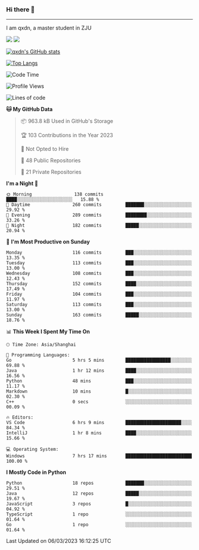 ### Hi there 👋
---

I am qxdn, a master student in ZJU

[![](https://img.shields.io/badge/blog-qxdn-brightgreen?style=for-the-badge&logo=hexo)](https://qianxu.run) [![](https://img.shields.io/badge/bilibili-qxdn-ff69b4?style=for-the-badge&logo=Bilibili)](https://space.bilibili.com/11674667)


[![qxdn's GitHub stats](https://github-readme-stats.vercel.app/api?username=qxdn&count_private=true&show_icons=true)](https://github.com/qxdn)

[![Top Langs](https://github-readme-stats.vercel.app/api/top-langs/?username=qxdn&layout=compact)](https://github.com/qxdn)

<!--START_SECTION:waka-->
![Code Time](http://img.shields.io/badge/Code%20Time-896%20hrs%2024%20mins-blue)

![Profile Views](http://img.shields.io/badge/Profile%20Views-8-blue)

![Lines of code](https://img.shields.io/badge/From%20Hello%20World%20I%27ve%20Written-4.1%20million%20lines%20of%20code-blue)

**🐱 My GitHub Data** 

> 📦 963.8 kB Used in GitHub's Storage 
 > 
> 🏆 103 Contributions in the Year 2023
 > 
> 🚫 Not Opted to Hire
 > 
> 📜 48 Public Repositories 
 > 
> 🔑 21 Private Repositories 
 > 
**I'm a Night 🦉** 

```text
🌞 Morning                138 commits         ████░░░░░░░░░░░░░░░░░░░░░   15.88 % 
🌆 Daytime                260 commits         ███████░░░░░░░░░░░░░░░░░░   29.92 % 
🌃 Evening                289 commits         ████████░░░░░░░░░░░░░░░░░   33.26 % 
🌙 Night                  182 commits         █████░░░░░░░░░░░░░░░░░░░░   20.94 % 
```
📅 **I'm Most Productive on Sunday** 

```text
Monday                   116 commits         ███░░░░░░░░░░░░░░░░░░░░░░   13.35 % 
Tuesday                  113 commits         ███░░░░░░░░░░░░░░░░░░░░░░   13.00 % 
Wednesday                108 commits         ███░░░░░░░░░░░░░░░░░░░░░░   12.43 % 
Thursday                 152 commits         ████░░░░░░░░░░░░░░░░░░░░░   17.49 % 
Friday                   104 commits         ███░░░░░░░░░░░░░░░░░░░░░░   11.97 % 
Saturday                 113 commits         ███░░░░░░░░░░░░░░░░░░░░░░   13.00 % 
Sunday                   163 commits         █████░░░░░░░░░░░░░░░░░░░░   18.76 % 
```


📊 **This Week I Spent My Time On** 

```text
🕑︎ Time Zone: Asia/Shanghai

💬 Programming Languages: 
Go                       5 hrs 5 mins        █████████████████░░░░░░░░   69.88 % 
Java                     1 hr 12 mins        ████░░░░░░░░░░░░░░░░░░░░░   16.56 % 
Python                   48 mins             ███░░░░░░░░░░░░░░░░░░░░░░   11.17 % 
Markdown                 10 mins             █░░░░░░░░░░░░░░░░░░░░░░░░   02.30 % 
C++                      0 secs              ░░░░░░░░░░░░░░░░░░░░░░░░░   00.09 % 

🔥 Editors: 
VS Code                  6 hrs 9 mins        █████████████████████░░░░   84.34 % 
IntelliJ                 1 hr 8 mins         ████░░░░░░░░░░░░░░░░░░░░░   15.66 % 

💻 Operating System: 
Windows                  7 hrs 17 mins       █████████████████████████   100.00 % 
```

**I Mostly Code in Python** 

```text
Python                   18 repos            ███████░░░░░░░░░░░░░░░░░░   29.51 % 
Java                     12 repos            █████░░░░░░░░░░░░░░░░░░░░   19.67 % 
JavaScript               3 repos             █░░░░░░░░░░░░░░░░░░░░░░░░   04.92 % 
TypeScript               1 repo              ░░░░░░░░░░░░░░░░░░░░░░░░░   01.64 % 
Go                       1 repo              ░░░░░░░░░░░░░░░░░░░░░░░░░   01.64 % 
```




 Last Updated on 06/03/2023 16:12:25 UTC
<!--END_SECTION:waka-->

<!--
**qxdn/qxdn** is a ✨ _special_ ✨ repository because its `README.md` (this file) appears on your GitHub profile.

Here are some ideas to get you started:

- 🔭 I’m currently working on ...
- 🌱 I’m currently learning ...
- 👯 I’m looking to collaborate on ...
- 🤔 I’m looking for help with ...
- 💬 Ask me about ...
- 📫 How to reach me: ...
- 😄 Pronouns: ...
- ⚡ Fun fact: ...
-->

